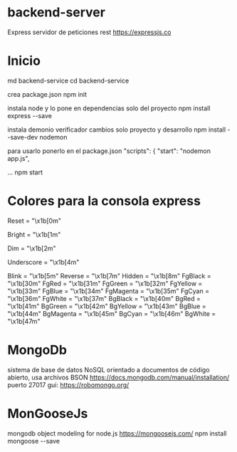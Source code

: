 # backend-server
Express
servidor de peticiones rest
https://expressjs.co

# Inicio
md backend-service
cd backend-service

crea package.json
npm init 

instala node y lo pone en dependencias solo del proyecto
npm install express --save

instala demonio verificador cambios solo proyecto y desarrollo
npm install --save-dev nodemon

para usarlo ponerlo en el package.json
  "scripts": {
    "start": "nodemon app.js",

  ...
  npm start

# Colores para la consola express
Reset = "\x1b[0m"

Bright = "\x1b[1m"

Dim = "\x1b[2m"

Underscore = "\x1b[4m"

Blink = "\x1b[5m"
Reverse = "\x1b[7m"
Hidden = "\x1b[8m"
FgBlack = "\x1b[30m"
FgRed = "\x1b[31m"
FgGreen = "\x1b[32m"
FgYellow = "\x1b[33m"
FgBlue = "\x1b[34m"
FgMagenta = "\x1b[35m"
FgCyan = "\x1b[36m"
FgWhite = "\x1b[37m"
BgBlack = "\x1b[40m"
BgRed = "\x1b[41m"
BgGreen = "\x1b[42m"
BgYellow = "\x1b[43m"
BgBlue = "\x1b[44m"
BgMagenta = "\x1b[45m"
BgCyan = "\x1b[46m"
BgWhite = "\x1b[47m"


# MongoDb
sistema de base de datos NoSQL orientado a documentos de código abierto, usa archivos BSON
https://docs.mongodb.com/manual/installation/
puerto 27017
gui: https://robomongo.org/

# MonGooseJs
mongodb object modeling for node.js
https://mongoosejs.com/
npm install mongoose --save

